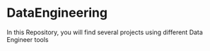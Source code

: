 # DataEngineering
In this Repository, you will find several projects using different Data Engineer tools
